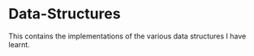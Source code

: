 Data-Structures
===============
This contains the implementations of the various data structures I have learnt.
